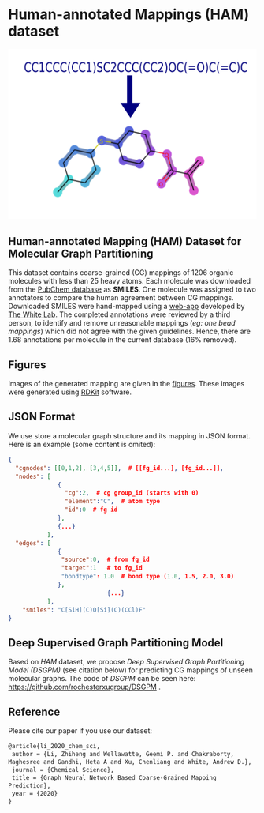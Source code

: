 # Human-annotated Mappings (HAM) dataset
![](figures/HAM.svg)

## Human-annotated Mapping (HAM) Dataset for Molecular Graph Partitioning

This dataset contains coarse-grained (CG) mappings of 1206 organic molecules with less than 25 heavy atoms. Each molecule was downloaded from the [PubChem database](https://pubchem.ncbi.nlm.nih.gov/) as **SMILES**. One molecule was assigned to two annotators to compare the human agreement between CG mappings. Downloaded SMILES  were hand-mapped using a [web-app](http://thewhitelab.org/Apps/cg-map/) developed by [The White Lab](http://thewhitelab.org/). The completed annotations were reviewed by a third person, to identify and remove unreasonable mappings (*eg: one bead mappings*) which did not agree with the given guidelines. Hence, there are 1.68 annotations per molecule in the current database (16\% removed). 



## Figures ##

Images of the generated mapping are given in the [figures](https://github.com/rochesterxugroup/HAM_dataset/tree/master/figures). These images were generated using [RDKit](https://www.rdkit.org/) software.



## JSON Format

We use store a molecular graph structure and its mapping in JSON format. Here is an example (some content is omited):

```json
{
  "cgnodes": [[0,1,2], [3,4,5]],  # [[fg_id...], [fg_id...]],
  "nodes": [
              {
                "cg":2,  # cg group_id (starts with 0)
                "element":"C",  # atom type
                "id":0  # fg id 
              },
              {...}
           ],
  "edges": [
              {
               "source":0,  # from fg_id
               "target":1   # to fg_id
               "bondtype": 1.0  # bond type (1.0, 1.5, 2.0, 3.0)
              },
							{...}
           ],
	"smiles": "C[SiH](C)O[Si](C)(CCl)F"
}
```



## Deep Supervised Graph Partitioning Model

Based on *HAM* dataset, we propose *Deep Supervised Graph Partitioning Model (DSGPM)* (see citation below) for predicting CG mappings of unseen molecular graphs. The code of *DSGPM* can be seen here: https://github.com/rochesterxugroup/DSGPM .



## Reference

Please cite our paper if you use our dataset:

```
@article{li_2020_chem_sci,
 author = {Li, Zhiheng and Wellawatte, Geemi P. and Chakraborty, Maghesree and Gandhi, Heta A and Xu, Chenliang and White, Andrew D.},
 journal = {Chemical Science},
 title = {Graph Neural Network Based Coarse-Grained Mapping Prediction},
 year = {2020}
}
```

